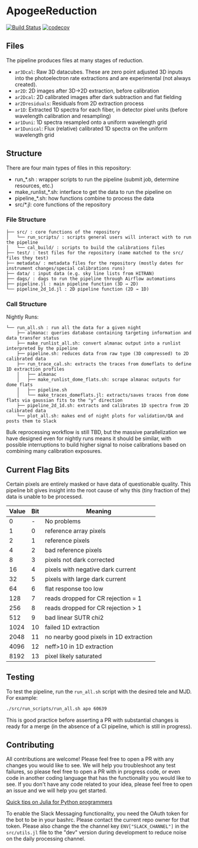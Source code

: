 # ApogeeReduction

[![Build Status](https://github.com/andrew-saydjari/ApogeeReduction.jl/actions/workflows/CI.yml/badge.svg?branch=main)](https://github.com/andrew-saydjari/ApogeeReduction.jl/actions/workflows/CI.yml?query=branch%3Amain)
[![codecov](https://codecov.io/gh/andrew-saydjari/ApogeeReduction.jl/branch/main/graph/badge.svg?branch=main)](https://codecov.io/gh/andrew-saydjari/ApogeeReduction.jl)

## Files
The pipeline produces files at many stages of reduction.
- `ar3Dcal`: Raw 3D datacubes. These are zero point adjusted 3D inputs into the photoelectron rate extractions and are experimental (not always created).
- `ar2D`: 2D images after 3D→2D extraction, before calibration
- `ar2Dcal`: 2D calibrated images after dark subtraction and flat fielding
- `ar2Dresiduals`: Residuals from 2D extraction process
- `ar1D`: Extracted 1D spectra for each fiber, in detector pixel units (before wavelength calibration and resampling)
- `ar1Duni`: 1D spectra resampled onto a uniform wavelength grid
- `ar1Dunical`: Flux (relative) calibrated 1D spectra on the uniform wavelength grid

## Structure

There are four main types of files in this repository:
- run_*.sh : wrapper scripts to run the pipeline (submit job, determine resources, etc.)
- make_runlist_*.sh: interface to get the data to run the pipeline on
- pipeline_*.sh: how functions combine to process the data
- src/*.jl: core functions of the repository

### File Structure
```
├── src/ : core functions of the repository
│   └── run_scripts/ : scripts general users will interact with to run the pipeline
│   └── cal_build/ : scripts to build the calibrations files
├── test/ : test files for the repository (name matched to the src/ files they test)
├── metadata/ : metadata files for the repository (mostly dates for instrument changes/special calibrations runs)
├── data/ : input data (e.g. sky line lists from HITRAN)
├── dags/ : dags to run the pipeline through Airflow automations
├── pipeline.jl : main pipeline function (3D → 2D)
└── pipeline_2d_1d.jl : 2D pipeline function (2D → 1D)
```

### Call Structure

Nightly Runs:
```
└── run_all.sh : run all the data for a given night
    ├── almanac: queries database containing targeting information and data transfer status
    ├── make_runlist_all.sh: convert almanac output into a runlist interpreted by the pipeline
    ├── pipeline.sh: reduces data from raw type (3D compressed) to 2D calibrated data
    ├── run_trace_cal.sh: extracts the traces from domeflats to define 1D extraction profiles
    │   ├── almanac
    │   ├── make_runlist_dome_flats.sh: scrape almanac outputs for dome flats
    │   ├── pipeline.sh
    │   └── make_traces_domeflats.jl: extracts/saves traces from dome flats via gaussian fits to the "y" direction
    ├── pipeline_2d_1d.sh: extracts and calibrates 1D spectra from 2D calibrated data
    └── plot_all.sh: makes end of night plots for validation/QA and posts them to Slack
```

Bulk reprocessing workflow is still TBD, but the massive parallelization we have designed even for nightly runs means it should be similar, with possible interruptions to build higher signal to noise calibrations based on combining many calibration exposures.

## Current Flag Bits

Certain pixels are entirely masked or have data of questionable quality. This pipeline bit gives insight into the root cause of why this (tiny fraction of the) data is unable to be processed.

| Value         | Bit         | Meaning     |
| ----------- | ----------- | ----------- |
| 0     | -     | No problems       |
| 1     | 0     | reference array pixels |
| 2     | 1     | reference pixels |
| 4     | 2     | bad reference pixels |
| 8     | 3     | pixels not dark corrected |
| 16    | 4     | pixels with negative dark current |
| 32    | 5     | pixels with large dark current |
| 64    | 6     | flat response too low |
| 128   | 7     | reads dropped for CR rejection = 1 |
| 256   | 8     | reads dropped for CR rejection > 1 |
| 512   | 9     | bad linear SUTR chi2 |
| 1024  | 10    | failed 1D extraction |
| 2048  | 11    | no nearby good pixels in 1D extraction |
| 4096  | 12    | neff>10 in 1D extraction |
| 8192  | 13    | pixel likely saturated |


## Testing

To test the pipeline, run the `run_all.sh` script with the desired tele and MJD. For example:

```bash
./src/run_scripts/run_all.sh apo 60639
```

This is good practice before asserting a PR with substantial changes is ready for a merge (in the absence of a CI pipeline, which is still in progress).

## Contributing

All contributions are welcome! Please feel free to open a PR with any changes you would like to see. We will help you troubleshoot any test failures, so please feel free to open a PR with in progress code, or even code in another coding language that has the functionality you would like to see. If you don't have any code related to your idea, please feel free to open an issue and we will help you get started.

[Quick tips on Julia for Python programmers](https://docs.julialang.org/en/v1/manual/noteworthy-differences/#Noteworthy-differences-from-Python)

To enable the Slack Messaging functionality, you need the OAuth token for the bot to be in your bashrc. Please contact the current repo owner for that token. Please also change the the channel key `ENV["SLACK_CHANNEL"]` in the `src/utils.jl` file to the "dev" version during development to reduce noise on the daily processing channel.
